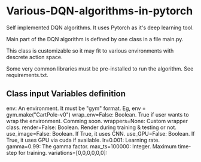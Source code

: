 # Various-DQN-algorithms-in-pytorch
Self implemented DQN algorithms. It uses Pytorch as it's deep learning tool. 

Main part of the DQN algorithm is defined by one class in a file main.py.

This class is customizable so it may fit to various environments with descrete action space. 

Some very common libraries must be pre-installed to run the algorithm. See requirements.txt.

## Class input Variables definition

env: An environment. It must be "gym" format. Eg, env = gym.make("CartPole-v0")
wrap_env=False: Boolean. True if user wants to wrap the environment. Comming soon.
wrappers=None: Custom wrapper class.
render=False: Boolean. Render during training & testing or not.
use_image=False: Boolean. If True, it uses CNN.
use_GPU=False: Boolean. If True, it uses GPU via cuda if available. 
lr=0.001: Learning rate.
gamma=0.99: The gamma factor.
max_ts=100000: Integer. Maximum time-step for training.
variations=[0,0,0,0,0,0]: 
